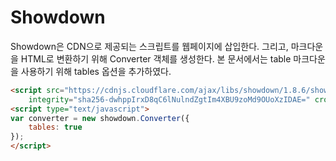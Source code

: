 # Showdown

Showdown은 CDN으로 제공되는 스크립트를 웹페이지에 삽입한다. 그리고, 마크다운을 HTML로 변환하기 위해 Converter 객체를 생성한다. 본 문서에서는 table 마크다운을 사용하기 위해 tables 옵션을 추가하였다.

```html
<script src="https://cdnjs.cloudflare.com/ajax/libs/showdown/1.8.6/showdown.min.js" 
    integrity="sha256-dwhppIrxD8qC6lNulndZgtIm4XBU9zoMd9OUoXzIDAE=" crossorigin="anonymous"></script>
<script type="text/javascript">
var converter = new showdown.Converter({
    tables: true
});
</script>
```

